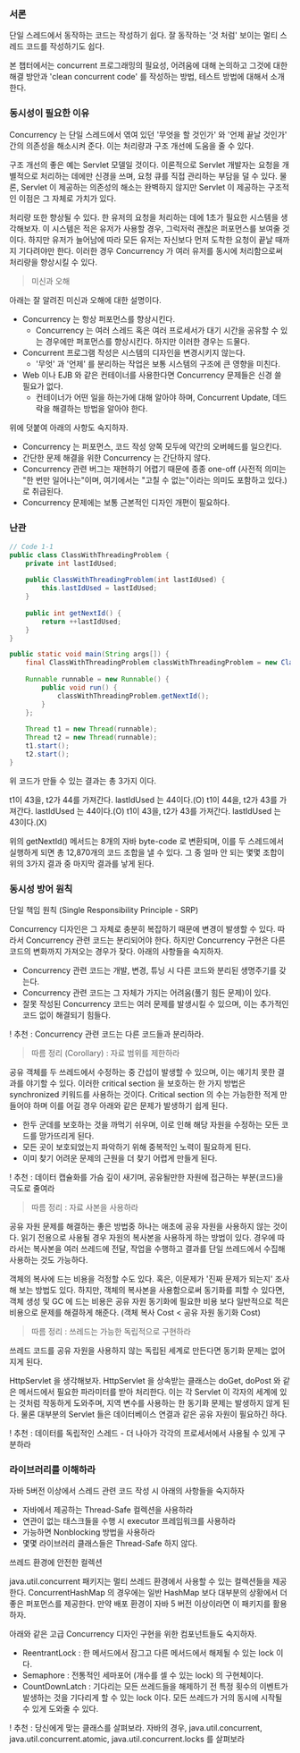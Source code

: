 ### 서론

단일 스레드에서 동작하는 코드는 작성하기 쉽다. 잘 동작하는 '것 처럼' 보이는 멀티 스레드 코드를 작성하기도 쉽다.

본 챕터에서는 concurrent 프로그래밍의 필요성, 어려움에 대해 논의하고 그것에 대한 해결 방안과 'clean concurrent code' 를 작성하는 방법,
테스트 방법에 대해서 소개한다.

### 동시성이 필요한 이유 

Concurrency 는 단일 스레드에서 엮여 있던 '무엇을 할 것인가' 와 '언제 끝날 것인가' 간의 의존성을 해소시켜 준다.
이는 처리량과 구조 개선에 도움을 줄 수 있다. 

구조 개선의 좋은 예는 Servlet 모델일 것이다. 이론적으로 Servlet 개발자는 요청을 개별적으로 처리하는 데에만 신경을 쓰며,
요청 큐를 직접 관리하는 부담을 덜 수 있다. 물론, Servlet 이 제공하는 의존성의 해소는 완벽하지 않지만 Servlet 이 제공하는 
구조적인 이점은 그 자체로 가치가 있다.

처리량 또한 향상될 수 있다. 한 유저의 요청을 처리하는 데에 1초가 필요한 시스템을 생각해보자. 이 시스템은 적은 유저가 사용할 경우,
그럭저럭 괜찮은 퍼포먼스를 보여줄 것이다. 하지만 유저가 늘어남에 따라 모든 유저는 자신보다 먼저 도착한 요청이 끝날 때까지 기다려야만 한다.
이러한 경우 Concurrency 가 여러 유저를 동시에 처리함으로써 처리량을 향상시킬 수 있다.

> 미신과 오해

아래는 잘 알려진 미신과 오해에 대한 설명이다.
- Concurrency 는 항상 퍼포먼스를 향상시킨다.
   - Concurrency 는 여러 스레드 혹은 여러 프로세서가 대기 시간을 공유할 수 있는 경우에만 퍼포먼스를 향상시킨다. 하지만 이러한 경우는 드물다.
- Concurrent 프로그램 작성은 시스템의 디자인을 변경시키지 않는다.
   - '무엇' 과 '언제' 를 분리하는 작업은 보통 시스템의 구조에 큰 영향을 미친다.
- Web 이나 EJB 와 같은 컨테이너를 사용한다면 Concurrency 문제들은 신경 쓸 필요가 없다.
   - 컨테이너가 어떤 일을 하는가에 대해 알아야 하며, Concurrent Update, 데드락을 해결하는 방법을 알아야 한다.
   
위에 덧붙여 아래의 사항도 숙지하자.
- Concurrency 는 퍼포먼스, 코드 작성 양쪽 모두에 약간의 오버헤드를 일으킨다.
- 간단한 문제 해결을 위한 Concurrency 는 간단하지 않다.
- Concurrency 관련 버그는 재현하기 어렵기 때문에 종종 one-off (사전적 의미는 "한 번만 일어나는"이며, 여기에서는 "고칠 수 없는"이라는 의미도 포함하고 있다.) 로 취급된다.
- Concurrency 문제에는 보통 근본적인 디자인 개편이 필요하다.

### 난관 

````java
// Code 1-1 
public class ClassWithThreadingProblem {
    private int lastIdUsed;
    
    public ClassWithThreadingProblem(int lastIdUsed) {
        this.lastIdUsed = lastIdUsed;
    }
    
    public int getNextId() {
        return ++lastIdUsed;
    }
}

public static void main(String args[]) {
    final ClassWithThreadingProblem classWithThreadingProblem = new ClassWithThreadingProblem(42);
    
    Runnable runnable = new Runnable() {
        public void run() {
            classWithThreadingProblem.getNextId();
        }
    };
    
    Thread t1 = new Thread(runnable);
    Thread t2 = new Thread(runnable);
    t1.start();
    t2.start(); 
}
````

위 코드가 만들 수 있는 결과는 총 3가지 이다.

t1이 43을, t2가 44를 가져간다. lastIdUsed 는 44이다.(O)
t1이 44을, t2가 43를 가져간다. lastIdUsed 는 44이다.(O)
t1이 43을, t2가 43를 가져간다. lastIdUsed 는 43이다.(X)

위의 getNextId() 메서드는 8개의 자바 byte-code 로 변환되며, 이를 두 스레드에서 실행하게 되면 총 12,870개의 코드 조합을 낼 수 있다. 
그 중 얼마 안 되는 몇몇 조합이 위의 3가지 결과 중 마지막 결과를 낳게 된다.

### 동시성 방어 원칙

단일 책임 원칙 (Single Responsibility Principle - SRP)

Concurrency 디자인은 그 자체로 충분히 복잡하기 때문에 변경이 발생할 수 있다. 따라서 Concurrency 관련 코드는 분리되어야 한다.
하지만 Concurrency 구현은 다른 코드의 변화까지 가져오는 경우가 잦다.
아래의 사항들을 숙지하자.

- Concurrency 관련 코드는 개발, 변경, 튜닝 시 다른 코드와 분리된 생명주기를 갖는다.
- Concurrency 관련 코드는 그 자체가 가지는 어려움(풀기 힘든 문제)이 있다.
- 잘못 작성된 Concurrency 코드는 여러 문제를 발생시킬 수 있으며, 이는 추가적인 코드 없이 해결되기 힘들다.

! 추천 : Concurrency 관련 코드는 다른 코드들과 분리하라.

> 따름 정리 (Corollary) : 자료 범위를 제한하라

공유 객체를 두 쓰레드에서 수정하는 중 간섭이 발생할 수 있으며, 이는 얘기치 못한 결과를 야기할 수 있다.
이러한 critical section 을 보호하는 한 가지 방법은 synchronized 키워드를 사용하는 것이다.
Critical section 의 수는 가능한한 적게 만들어야 하며 이를 어길 경우 아래와 같은 문제가 발생하기 쉽게 된다.

- 한두 군데를 보호하는 것을 까먹기 쉬우며, 이로 인해 해당 자원을 수정하는 모든 코드를 망가뜨리게 된다.
- 모든 곳이 보호되었는지 파악하기 위해 중복적인 노력이 필요하게 된다.
- 이미 찾기 어려운 문제의 근원을 더 찾기 어렵게 만들게 된다.

! 추천 : 데이터 캡슐화를 가슴 깊이 새기며, 공유될만한 자원에 접근하는 부분(코드)을 극도로 줄여라

> 따름 정리 : 자료 사본을 사용하라

공유 자원 문제를 해결하는 좋은 방법중 하나는 애초에 공유 자원을 사용하지 않는 것이다. 읽기 전용으로 사용될 경우 
자원의 복사본을 사용하게 하는 방법이 있다. 경우에 따라서는 복사본을 여러 쓰레드에 전달, 작업을 수행하고 결과를
단일 쓰레드에서 수집해 사용하는 것도 가능하다.

객체의 복사에 드는 비용을 걱정할 수도 있다. 혹은, 이문제가 '진짜 문제가 되는지' 조사해 보는 방법도 있다.
하지만, 객체의 복사본을 사용함으로써 동기화를 피할 수 있다면, 객체 생성 및 GC 에 드는 비용은 공유 자원 동기화에 
필요한 비용 보다 일반적으로 적은 비용으로 문제를 해결하게 해준다. (객체 복사 Cost < 공유 자원 동기화 Cost)

> 따름 정리 : 쓰레드는 가능한 독립적으로 구현하라

쓰레드 코드를 공유 자원을 사용하지 않는 독립된 세계로 만든다면 동기화 문제는 없어지게 된다.

HttpServlet 을 생각해보자. HttpServlet 을 상속받는 클래스는 doGet, doPost 와 같은 메서드에서 필요한 파라미터를 받아
처리한다. 이는 각 Servlet 이 각자의 세계에 있는 것처럼 작동하게 도와주며, 지역 변수를 사용하는 한 동기화 문제는 발생하지 
않게 된다. 물론 대부분의 Servlet 들은 데이터베이스 연결과 같은 공유 자원이 필요하긴 하다.

! 추천 : 데이터를 독립적인 스레드 - 더 나아가 각각의 프로세서에서 사용될 수 있게 구분하라

### 라이브러리를 이해하라

자바 5버전 이상에서 스레드 관련 코드 작성 시 아래의 사항들을 숙지하자

- 자바에서 제공하는 Thread-Safe 컬렉션을 사용하라
- 연관이 없는 태스크들을 수행 시 executor 프레임워크를 사용하라
- 가능하면 Nonblocking 방법을 사용하라
- 몇몇 라이브러리 클래스들은 Thread-Safe 하지 않다.

쓰레드 환경에 안전한 컬렉션

java.util.concurrent 패키지는 멀티 쓰레드 환경에서 사용할 수 있는 컬렉션들을 제공한다.
ConcurrentHashMap 의 경우에는 일반 HashMap 보다 대부분의 상황에서 더 좋은 퍼포먼스를 제공한다.
만약 배포 환경이 자바 5 버전 이상이라면 이 패키지를 활용하자.

아래와 같은 고급 Concurrency 디자인 구현을 위한 컴포넌트들도 숙지하자.

- ReentrantLock : 한 메서드에서 잠그고 다른 메서드에서 해제될 수 있는 lock 이다.
- Semaphore : 전통적인 세마포어 (개수를 셀 수 있는 lock) 의 구현체이다.
- CountDownLatch : 기다리는 모든 쓰레드들을 해제하기 전 특정 횟수의 이벤트가 발생하는 것을 기다리게 할 수 있는 lock 이다. 
모든 쓰레드가 거의 동시에 시작될 수 있게 도와줄 수 있다.

! 추천 : 당신에게 맞는 클래스를 살펴보라. 자바의 경우, java.util.concurrent, java.util.concurrent.atomic, java.util.concurrent.locks 를 살펴보라

 